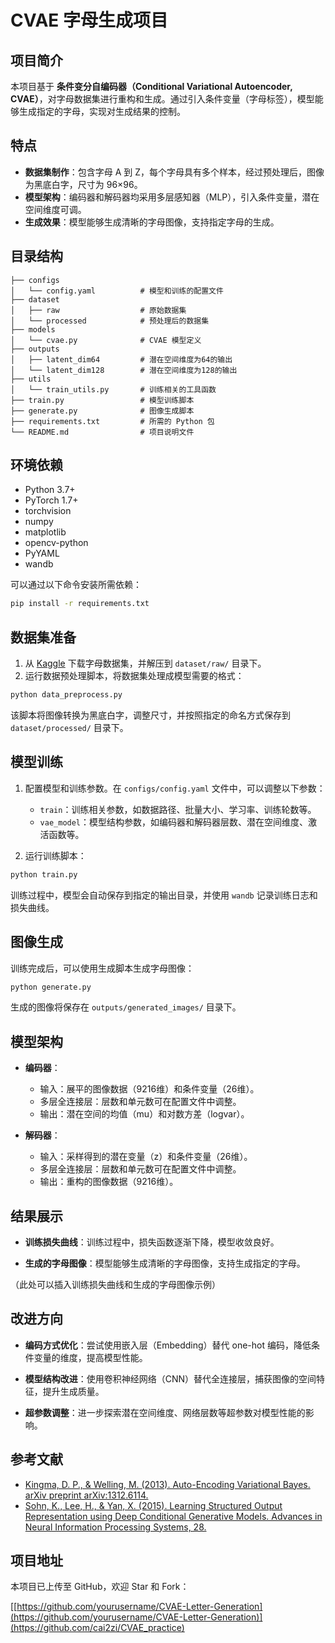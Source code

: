 # CVAE 字母生成项目

## 项目简介

本项目基于 **条件变分自编码器（Conditional Variational Autoencoder, CVAE）**，对字母数据集进行重构和生成。通过引入条件变量（字母标签），模型能够生成指定的字母，实现对生成结果的控制。

## 特点

- **数据集制作**：包含字母 A 到 Z，每个字母具有多个样本，经过预处理后，图像为黑底白字，尺寸为 96×96。
- **模型架构**：编码器和解码器均采用多层感知器（MLP），引入条件变量，潜在空间维度可调。
- **生成效果**：模型能够生成清晰的字母图像，支持指定字母的生成。

## 目录结构

```
├── configs
│   └── config.yaml          # 模型和训练的配置文件
├── dataset
│   ├── raw                  # 原始数据集
│   └── processed            # 预处理后的数据集
├── models
│   └── cvae.py              # CVAE 模型定义
├── outputs
│   ├── latent_dim64         # 潜在空间维度为64的输出
│   └── latent_dim128        # 潜在空间维度为128的输出
├── utils
│   └── train_utils.py       # 训练相关的工具函数
├── train.py                 # 模型训练脚本
├── generate.py              # 图像生成脚本
├── requirements.txt         # 所需的 Python 包
└── README.md                # 项目说明文件
```

## 环境依赖

- Python 3.7+
- PyTorch 1.7+
- torchvision
- numpy
- matplotlib
- opencv-python
- PyYAML
- wandb

可以通过以下命令安装所需依赖：

```bash
pip install -r requirements.txt
```

## 数据集准备

1. 从 [Kaggle](https://www.kaggle.com/competitions/english-letter-recognition/data) 下载字母数据集，并解压到 `dataset/raw/` 目录下。
2. 运行数据预处理脚本，将数据集处理成模型需要的格式：

```bash
python data_preprocess.py
```

该脚本将图像转换为黑底白字，调整尺寸，并按照指定的命名方式保存到 `dataset/processed/` 目录下。

## 模型训练

1. 配置模型和训练参数。在 `configs/config.yaml` 文件中，可以调整以下参数：

   - `train`：训练相关参数，如数据路径、批量大小、学习率、训练轮数等。
   - `vae_model`：模型结构参数，如编码器和解码器层数、潜在空间维度、激活函数等。

2. 运行训练脚本：

```bash
python train.py
```

训练过程中，模型会自动保存到指定的输出目录，并使用 `wandb` 记录训练日志和损失曲线。

## 图像生成

训练完成后，可以使用生成脚本生成字母图像：

```bash
python generate.py
```

生成的图像将保存在 `outputs/generated_images/` 目录下。

## 模型架构

- **编码器**：

  - 输入：展平的图像数据（9216维）和条件变量（26维）。
  - 多层全连接层：层数和单元数可在配置文件中调整。
  - 输出：潜在空间的均值（mu）和对数方差（logvar）。

- **解码器**：

  - 输入：采样得到的潜在变量（z）和条件变量（26维）。
  - 多层全连接层：层数和单元数可在配置文件中调整。
  - 输出：重构的图像数据（9216维）。

## 结果展示

- **训练损失曲线**：训练过程中，损失函数逐渐下降，模型收敛良好。

- **生成的字母图像**：模型能够生成清晰的字母图像，支持生成指定的字母。

（此处可以插入训练损失曲线和生成的字母图像示例）

## 改进方向

- **编码方式优化**：尝试使用嵌入层（Embedding）替代 one-hot 编码，降低条件变量的维度，提高模型性能。

- **模型结构改进**：使用卷积神经网络（CNN）替代全连接层，捕获图像的空间特征，提升生成质量。

- **超参数调整**：进一步探索潜在空间维度、网络层数等超参数对模型性能的影响。

## 参考文献

- [Kingma, D. P., & Welling, M. (2013). Auto-Encoding Variational Bayes. arXiv preprint arXiv:1312.6114.](https://arxiv.org/abs/1312.6114)
- [Sohn, K., Lee, H., & Yan, X. (2015). Learning Structured Output Representation using Deep Conditional Generative Models. Advances in Neural Information Processing Systems, 28.](https://papers.nips.cc/paper/2015/hash/8d55a249e6baa5c06772297520da2051-Abstract.html)

## 项目地址

本项目已上传至 GitHub，欢迎 Star 和 Fork：

[[https://github.com/yourusername/CVAE-Letter-Generation](https://github.com/yourusername/CVAE-Letter-Generation)](https://github.com/cai2zi/CVAE_practice)
